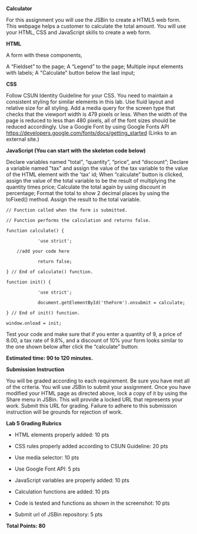 **Calculator**

For this assignment you will use the JSBin to create a HTML5 web form. 
This webpage helps a customer to calculate the total amount. You will use your HTML, CSS and JavaScript skills to create a web form.

**HTML**

A form with these components,

A “Fieldset” to the page;
A “Legend” to the page;
Multiple input elements with labels;
A "Calculate" button below the last input;

**CSS**

Follow CSUN Identity Guideline for your CSS. You need to maintain a consistent styling for similar elements in this lab.
Use fluid layout and relative size for all styling.
Add a media query for the screen type that checks that the viewport width is 479 pixels or less. When the width of the page is reduced to less than 480 pixels, all of the font sizes should be reduced accordingly.
Use a Google Font by using Google Fonts API
https://developers.google.com/fonts/docs/getting_started (Links to an external site.)


**JavaScript (You can start with the skeleton code below)**

Declare variables named "total", “quantity”, “price”, and “discount”;
Declare a variable named "tax" and assign the value of the tax variable to the value of the HTML element with the 'tax' id;
When “calculate” button is clicked, assign the value of the total variable to be the result of multiplying the quantity times price;
Calculate the total again by using discount in percentage;
Format the total to show 2 decimal places by using the toFixed() method. Assign the result to the total variable.
 
```
// Function called when the form is submitted.

// Function performs the calculation and returns false.

function calculate() {

            'use strict';

    //add your code here

            return false;   

} // End of calculate() function.

function init() {

            'use strict';

            document.getElementById('theForm').onsubmit = calculate;

} // End of init() function.

window.onload = init;
```


Test your code and make sure that if you enter a quantity of 9, a price of 8.00, a tax rate of 9.8%, and a discount of 10% your form looks similar to the one shown below after click the “calculate” button:

**Estimated time: 90 to 120 minutes.**

**Submission Instruction**

You will be graded according to each requirement. Be sure you have met all of the criteria. You will use JSBin to submit your assignment. Once you have modified your HTML page as directed above, lock a copy of it by using the Share menu in JSBin. This will provide a locked URL that represents your work.  Submit this URL for grading. Failure to adhere to this submission instruction will be grounds for rejection of work. 

**Lab 5 Grading Rubrics**

- HTML elements properly added: 10 pts

- CSS rules properly added according to CSUN Guideline: 20 pts

- Use media selector: 10 pts

- Use Google Font API: 5 pts

- JavaScript variables are properly added: 10 pts

- Calculation functions are added: 10 pts

- Code is tested and functions as shown in the screenshot: 10 pts

- Submit url of JSBin repository: 5 pts

**Total Points: 80**


